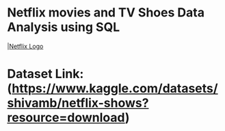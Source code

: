 # Netflix movies and TV Shoes Data Analysis using SQL

|[Netflix Logo](https://github.com/nguyenchinhh/netflix_sql_project2/blob/main/logo.png)


# Dataset Link: (https://www.kaggle.com/datasets/shivamb/netflix-shows?resource=download)
